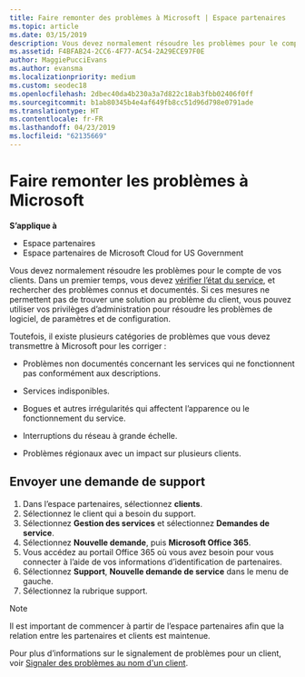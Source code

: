 ```yaml
---
title: Faire remonter des problèmes à Microsoft | Espace partenaires
ms.topic: article
ms.date: 03/15/2019
description: Vous devez normalement résoudre les problèmes pour le compte de vos clients. Toutefois, il existe plusieurs catégories de problèmes que vous devez transmettre à Microsoft à résoudre.
ms.assetid: F4BFAB24-2CC6-4F77-AC54-2A29ECE97F0E
author: MaggiePucciEvans
ms.author: evansma
ms.localizationpriority: medium
ms.custom: seodec18
ms.openlocfilehash: 2dbec40da4b230a3a7d822c18ab3fbb02406f0ff
ms.sourcegitcommit: b1ab80345b4e4af649fb8cc51d96d798e0791ade
ms.translationtype: HT
ms.contentlocale: fr-FR
ms.lasthandoff: 04/23/2019
ms.locfileid: "62135669"
---
```

# <a name="escalate-problems-to-microsoft"></a>Faire remonter les problèmes à Microsoft

**S’applique à**

-  Espace partenaires
-  Espace partenaires de Microsoft Cloud for US Government


Vous devez normalement résoudre les problèmes pour le compte de vos clients. Dans un premier temps, vous devez [vérifier l’état du service](check-service-health.md), et rechercher des problèmes connus et documentés. Si ces mesures ne permettent pas de trouver une solution au problème du client, vous pouvez utiliser vos privilèges d’administration pour résoudre les problèmes de logiciel, de paramètres et de configuration.

Toutefois, il existe plusieurs catégories de problèmes que vous devez transmettre à Microsoft pour les corriger :

-   Problèmes non documentés concernant les services qui ne fonctionnent pas conformément aux descriptions.

-   Services indisponibles.

-   Bogues et autres irrégularités qui affectent l’apparence ou le fonctionnement du service.

-   Interruptions du réseau à grande échelle.

-   Problèmes régionaux avec un impact sur plusieurs clients.

## <a name="submit-a-support-request"></a>Envoyer une demande de support

1. Dans l’espace partenaires, sélectionnez **clients**.
2. Sélectionnez le client qui a besoin du support.
3. Sélectionnez **Gestion des services** et sélectionnez **Demandes de service**.
4. Sélectionnez **Nouvelle demande**, puis **Microsoft Office 365**.
5. Vous accédez au portail Office 365 où vous avez besoin pour vous connecter à l’aide de vos informations d’identification de partenaires.
6. Sélectionnez **Support**, **Nouvelle demande de service** dans le menu de gauche.
7. Sélectionnez la rubrique support.

>[!NOTE]
>Il est important de commencer à partir de l’espace partenaires afin que la relation entre les partenaires et clients est maintenue. 


Pour plus d’informations sur le signalement de problèmes pour un client, voir [Signaler des problèmes au nom d'un client](report-problems-on-behalf-of-a-customer.md).

 

 



